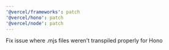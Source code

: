 ```yaml
---
'@vercel/frameworks': patch
'@vercel/hono': patch
'@vercel/node': patch
---
```


Fix issue where .mjs files weren't transpiled properly for Hono
